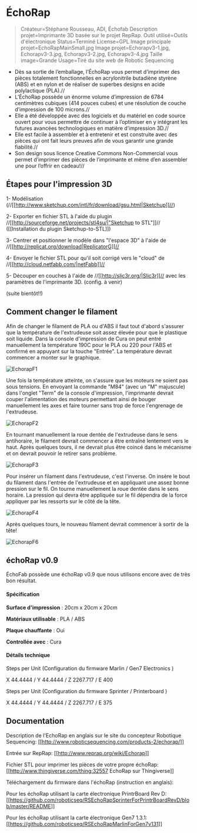 # ÉchoRap

>Créateur=Stéphane Rousseau, ADI, Échofab
Description projet=Imprimante 3D basée sur le projet RepRap.
Outil utilisé=Outils d'électronique
Status=Terminé
License=GPL
Image principale projet=EchoRapMainSmall.jpg
Image projet=Echorapv3-1.jpg, Echorapv3-3.jpg, Echorapv3-2.jpg, Echorapv3-4.jpg
Taille image=Grande
Usage=Tiré du site web de Robotic Sequencing

- Dès sa sortie de l’emballage, l’ÉchoRap vous permet d’imprimer des pièces totalement fonctionnelles en acrylonitrile butadiène styrène (ABS) et en nylon et de réaliser de superbes designs en acide polylactique (PLA).//
- L’ÉchoRap possède un énorme volume d’impression de 6784 centimètres cubiques (414 pouces cubes) et une résolution de couche d’impression de 100 microns.// 
- Elle a été développée avec des logiciels et du matériel en code source ouvert pour vous permettre de continuer à l’optimiser en y intégrant les futures avancées technologiques en matière d’impression 3D.//
- Elle est facile à assembler et à entretenir et est construite avec des pièces qui ont fait leurs preuves afin de vous garantir une grande fiabilité.//
- Son design sous licence Creative Commons Non-Commercial vous permet d’imprimer des pièces de l’imprimante et même d’en assembler une pour l’offrir en cadeau!//




## Étapes pour l'impression 3D

1- Modélisation (//[[http://www.sketchup.com/intl/fr/download/gsu.html|Sketchup]]//)

2- Exporter en fichier STL à l'aide du plugin //[[http://sourceforge.net/projects/stl4su/|"Sketchup to STL"]]// ([[Installation du plugin Sketchup-to-STL]])

3- Centrer et positionner le modèle dans "l'espace 3D" à l'aide de //[[http://replicat.org/download|ReplicatorG]]//

4- Envoyer le fichier STL pour qu'il soit corrigé vers le "cloud" de //[[http://cloud.netfabb.com/|netFabb]]//

5- Découper en couches à l'aide de //[[http://slic3r.org/|Slic3r]]// avec les paramètres de l'imprimante 3D. (config. à venir)

(suite bientôt!!)

## Comment changer le filament

Afin de changer le filament de PLA ou d'ABS il faut tout d'abord s'assurer que la température de l'extrudeuse soit assez élevée pour que le plastique soit liquide. Dans la console d'impression de Cura on peut entré manuellement la température 190C pour le PLA ou 220 pour l'ABS et confirmé en appuyant sur la touche "Entrée". La température devrait commencer a monter sur le graphique.



![EchorapF1](https://user-images.githubusercontent.com/65183668/84680259-ad5cff00-af32-11ea-9858-9f2642f83f99.jpg)



Une fois la température atteinte, on s'assure que les moteurs ne soient pas sous tensions. En envoyant la commande "M84" (avec un "M" majuscule) dans l'onglet "Term" de la console d'impression, l'imprimante devrait couper l'alimentation des moteurs permettant ainsi de bouger manuellement les axes et faire tourner sans trop de force l'engrenage de l'extrudeuse.



![EchorapF2](https://user-images.githubusercontent.com/65183668/84680265-ae8e2c00-af32-11ea-8e60-b755e6ea2e99.jpg)



En tournant manuellement la roue dentée de l'extrudeuse dans le sens antihoraire, le filament devrait commencer a être entraîné lentement vers le haut. Après quelques tours, il ne devrait plus être coincé dans le mécanisme et on devrait pouvoir le retirer sans problème. 



![EchorapF3](https://user-images.githubusercontent.com/65183668/84680269-afbf5900-af32-11ea-8f0a-e9723c9a9db0.jpg)



Pour insérer un filament dans l'extrudeuse, c'est l'inverse. On insère le bout du filament dans l'entrée de l'extrudeuse et en appliquant une assez bonne pression sur le fil. On tourne manuellement la roue dentée dans le sens horaire. La pression qui devra être appliquée sur le fil dépendra de la force appliquer par les ressorts sur le côté de la tête.



![EchorapF4](https://user-images.githubusercontent.com/65183668/84680272-b057ef80-af32-11ea-9089-98052326bfd4.jpg)



Après quelques tours, le nouveau filament devrait commencer à sortir de la tête!



![EchorapF6](https://user-images.githubusercontent.com/65183668/84680278-b221b300-af32-11ea-959a-6e34bf417738.jpg)


## échoRap v0.9
ÉchoFab possède une échoRap v0.9 que nous utilisons encore avec de très bon résultat.

#### Spécification
**Surface d'impression** : 20cm x 20cm x 20cm

**Matériaux utilisable** : PLA / ABS

**Plaque chauffante** : Oui

**Controllée avec** : Cura

#### Détails technique
Steps per Unit (Configuration du firmware Marlin / Gen7 Electronics )

X 44.4444 / Y 44.4444 / Z 2267.717 / E 400

Steps per Unit (Configuration du firmware Sprinter / Printerboard )

X 44.4444 / Y 44.4444 / Z 2267.717 / E 375


## Documentation
Description de l'EchoRap en anglais sur le site du concepteur Robotique Sequencing: [[http://www.roboticsequencing.com/products-2/echorap/]]

Entrée sur RepRap: [[http://www.reprap.org/wiki/Echorap]]

Fichier STL pour imprimer les pièces de votre propre échoRap: [[http://www.thingiverse.com/thing:32557 EchoRap sur Thingiverse]]

Téléchargement du firmware dans l'échoRap (instruction en anglais): 

Pour les échoRap utilisant la carte électronique PrintrBoard Rev D:
[[https://github.com/roboticseq/RSEchoRapSprinterForPrintrBoardRevD/blob/master/README]]

Pour les échoRap utilisant la carte électronique Gen7 1.3.1:
[[https://github.com/roboticseq/RSEchoRapMarlinForGen7v131]]
